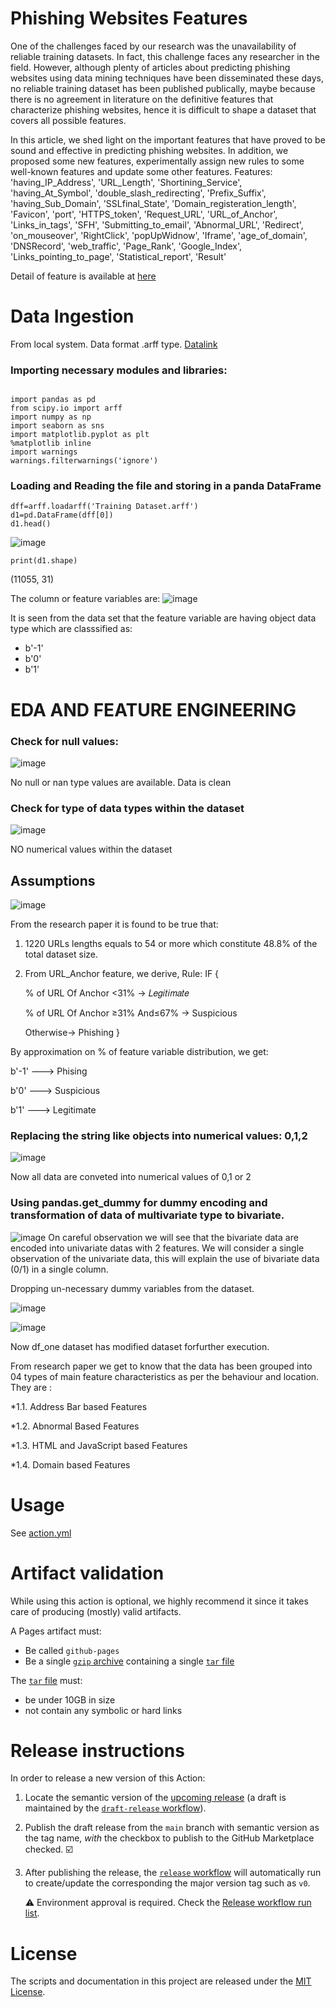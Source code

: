 # Phishing Websites Features
One of the challenges faced by our research was the unavailability of reliable training datasets. In fact, this challenge faces any researcher in the field. However, although plenty of articles about predicting phishing websites using data mining techniques have been disseminated these days, no reliable training dataset has been published publically, maybe because there is no agreement in literature on the definitive features that characterize phishing websites, hence it is difficult to shape a dataset that covers all possible features.

In this article, we shed light on the important features that have proved to be sound and effective in predicting phishing websites. In addition, we proposed some new features, experimentally assign new rules to some well-known features and update some other features.
Features:
'having_IP_Address', 
'URL_Length', 
'Shortining_Service',
'having_At_Symbol',
'double_slash_redirecting', 
'Prefix_Suffix',
'having_Sub_Domain',
'SSLfinal_State',
'Domain_registeration_length',
'Favicon', 
'port', 
'HTTPS_token', 
'Request_URL', 
'URL_of_Anchor',
'Links_in_tags', 
'SFH', 
'Submitting_to_email', 
'Abnormal_URL',
'Redirect', 
'on_mouseover', 
'RightClick', 
'popUpWidnow', 
'Iframe',
'age_of_domain',
'DNSRecord',
'web_traffic', 
'Page_Rank',
'Google_Index',
'Links_pointing_to_page', 
'Statistical_report',
'Result'

Detail of feature is available at [here](https://view.officeapps.live.com/op/view.aspx?src=https%3A%2F%2Farchive.ics.uci.edu%2Fml%2Fmachine-learning-databases%2F00327%2FPhishing%2520Websites%2520Features.docx&wdOrigin=BROWSELINK)

# Data Ingestion 
From local system. Data format .arff type.
[Datalink](https://archive.ics.uci.edu/ml/machine-learning-databases/00327/)

### Importing necessary modules and libraries:
```

import pandas as pd
from scipy.io import arff
import numpy as np
import seaborn as sns
import matplotlib.pyplot as plt
%matplotlib inline
import warnings
warnings.filterwarnings('ignore')

```


### Loading and Reading the file and storing in a panda DataFrame
```
dff=arff.loadarff('Training Dataset.arff')
d1=pd.DataFrame(dff[0])
d1.head()

```
![image](https://user-images.githubusercontent.com/64850346/226087332-e30d54e8-921e-44a1-b3af-a40ae948d254.png)

```
print(d1.shape)
```
(11055, 31)

The column or feature variables are:
![image](https://user-images.githubusercontent.com/64850346/226087610-785134b1-77d7-4d77-8c94-7d7fb4be7844.png)

It is seen from the data set that the feature variable are having object data type which are classsified as:

* b'-1'
* b'0'
* b'1'

# EDA AND FEATURE ENGINEERING

### Check for null values:

![image](https://user-images.githubusercontent.com/64850346/226088030-df0dedd6-c07d-47a3-bb0d-e4cfdb9d5e85.png)

No null or nan type values are available. Data is clean

### Check for type of data types within the dataset

![image](https://user-images.githubusercontent.com/64850346/226087901-9d7ff786-467c-4d31-8041-10131eec7e0f.png)

NO numerical values within the dataset 

## Assumptions

![image](https://user-images.githubusercontent.com/64850346/226088212-6fbdb7fb-f990-4e23-8f0e-615566527432.png)

From the research paper it is found to be true that:
1. 1220 URLs lengths equals to 54 or more which constitute 48.8% of the total dataset size.
2. From URL_Anchor feature, we derive,
    Rule: IF {
    
      % of URL Of Anchor <31% → 𝐿𝑒𝑔𝑖𝑡𝑖𝑚𝑎𝑡𝑒
      
      % of URL Of Anchor ≥31% And≤67% → Suspicious 
      
      Otherwise→ Phishing
}

By approximation on % of feature variable distribution, we get:

b'-1' ---> Phising

b'0' ---> Suspicious

b'1' ---> Legitimate

### Replacing the string like objects into numerical values: 0,1,2

![image](https://user-images.githubusercontent.com/64850346/226088318-25bca0fc-8d2c-48bd-9a6e-b0729396263a.png)

Now all data are conveted into numerical values of 0,1 or 2

### Using pandas.get_dummy for dummy encoding and transformation of data of multivariate type to bivariate.
![image](https://user-images.githubusercontent.com/64850346/226088655-60bbf597-5f1f-49d5-bab1-3afc5bc643d7.png)
On careful observation we will see that the bivariate data are encoded into univariate datas with 2 features.
We will consider a single observation of the univariate data, this will explain the use of bivariate data (0/1) in a single column.

Dropping un-necessary dummy variables from the dataset.

![image](https://user-images.githubusercontent.com/64850346/226089298-7202ccc8-fad7-4103-9ce5-e6faa9e562f5.png)

![image](https://user-images.githubusercontent.com/64850346/226089326-e54d89a3-bf98-47f2-95d0-ec618df79dfd.png)

Now df_one dataset has modified dataset forfurther execution.

From research paper we get to know that the data has been grouped into 04 types of main feature characteristics as per the behaviour and location. They are :

*1.1. Address Bar based Features

*1.2. Abnormal Based Features

*1.3. HTML and JavaScript based Features

*1.4. Domain based Features






# Usage

See [action.yml](action.yml)

<!-- TODO: document custom workflow -->

# Artifact validation

While using this action is optional, we highly recommend it since it takes care of producing (mostly) valid artifacts.

A Pages artifact must:

- Be called `github-pages`
- Be a single [`gzip` archive][gzip] containing a single [`tar` file][tar]

The [`tar` file][tar] must:

- be under 10GB in size
- not contain any symbolic or hard links

# Release instructions

In order to release a new version of this Action:

1. Locate the semantic version of the [upcoming release][release-list] (a draft is maintained by the [`draft-release` workflow][draft-release]).

2. Publish the draft release from the `main` branch with semantic version as the tag name, _with_ the checkbox to publish to the GitHub Marketplace checked. :ballot_box_with_check:

3. After publishing the release, the [`release` workflow][release] will automatically run to create/update the corresponding the major version tag such as `v0`.

   ⚠️ Environment approval is required. Check the [Release workflow run list][release-workflow-runs].

# License

The scripts and documentation in this project are released under the [MIT License](LICENSE).

<!-- references -->
[pages]: https://pages.github.com
[release-list]: https://github.com/actions/upload-pages-artifact/releases
[draft-release]: .github/workflows/draft-release.yml
[release]: .github/workflows/release.yml
[release-workflow-runs]: /actions/workflows/release.yml
[gzip]: https://en.wikipedia.org/wiki/Gzip
[tar]: https://en.wikipedia.org/wiki/Tar_(computing)
